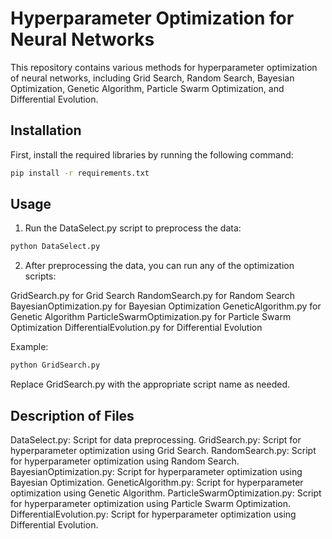 # Hyperparameter Optimization for Neural Networks

This repository contains various methods for hyperparameter optimization of neural networks, including Grid Search, Random Search, Bayesian Optimization, Genetic Algorithm, Particle Swarm Optimization, and Differential Evolution.

## Installation

First, install the required libraries by running the following command:

```sh
pip install -r requirements.txt
```

## Usage
1. Run the DataSelect.py script to preprocess the data:

```sh
python DataSelect.py
```

2. After preprocessing the data, you can run any of the optimization scripts:

GridSearch.py for Grid Search
RandomSearch.py for Random Search
BayesianOptimization.py for Bayesian Optimization
GeneticAlgorithm.py for Genetic Algorithm
ParticleSwarmOptimization.py for Particle Swarm Optimization
DifferentialEvolution.py for Differential Evolution

Example:

```sh
python GridSearch.py
```

Replace GridSearch.py with the appropriate script name as needed.

## Description of Files

DataSelect.py: Script for data preprocessing.
GridSearch.py: Script for hyperparameter optimization using Grid Search.
RandomSearch.py: Script for hyperparameter optimization using Random Search.
BayesianOptimization.py: Script for hyperparameter optimization using Bayesian Optimization.
GeneticAlgorithm.py: Script for hyperparameter optimization using Genetic Algorithm.
ParticleSwarmOptimization.py: Script for hyperparameter optimization using Particle Swarm Optimization.
DifferentialEvolution.py: Script for hyperparameter optimization using Differential Evolution.
